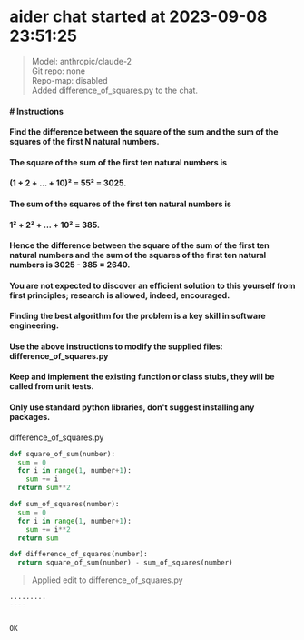 
# aider chat started at 2023-09-08 23:51:25

> Model: anthropic/claude-2  
> Git repo: none  
> Repo-map: disabled  
> Added difference_of_squares.py to the chat.  

#### # Instructions  
####   
#### Find the difference between the square of the sum and the sum of the squares of the first N natural numbers.  
####   
#### The square of the sum of the first ten natural numbers is  
#### (1 + 2 + ... + 10)² = 55² = 3025.  
####   
#### The sum of the squares of the first ten natural numbers is  
#### 1² + 2² + ... + 10² = 385.  
####   
#### Hence the difference between the square of the sum of the first ten natural numbers and the sum of the squares of the first ten natural numbers is 3025 - 385 = 2640.  
####   
#### You are not expected to discover an efficient solution to this yourself from first principles; research is allowed, indeed, encouraged.  
#### Finding the best algorithm for the problem is a key skill in software engineering.  
####   
#### ####  
####   
#### Use the above instructions to modify the supplied files: difference_of_squares.py  
#### Keep and implement the existing function or class stubs, they will be called from unit tests.  
#### Only use standard python libraries, don't suggest installing any packages.  

difference_of_squares.py
```python
def square_of_sum(number):
  sum = 0
  for i in range(1, number+1):
    sum += i
  return sum**2

def sum_of_squares(number):
  sum = 0
  for i in range(1, number+1):
    sum += i**2
  return sum

def difference_of_squares(number):
  return square_of_sum(number) - sum_of_squares(number)
```

> Applied edit to difference_of_squares.py  
```
.........
----


OK

```